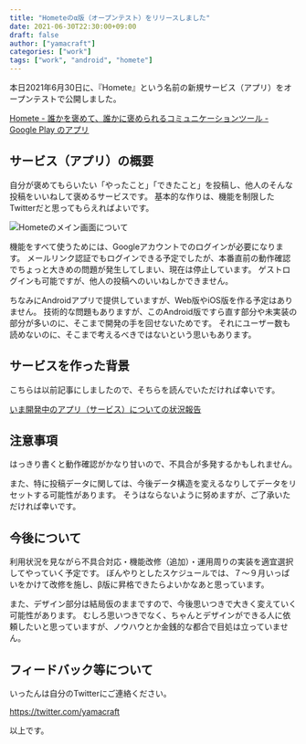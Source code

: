 ```yaml
---
title: "Hometeのα版（オープンテスト）をリリースしました"
date: 2021-06-30T22:30:00+09:00
draft: false
author: ["yamacraft"]
categories: ["work"]
tags: ["work", "android", "homete"]
---
```


本日2021年6月30日に、『Homete』という名前の新規サービス（アプリ）をオープンテストで公開しました。

[Homete \- 誰かを褒めて、誰かに褒められるコミュニケーションツール \- Google Play のアプリ](https://play.google.com/store/apps/details?id=jp.yamaglo.homete)

## サービス（アプリ）の概要

自分が褒めてもらいたい「やったこと」「できたこと」を投稿し、他人のそんな投稿をいいねして褒めるサービスです。
基本的な作りは、機能を制限したTwitterだと思ってもらえればよいです。

![Hometeのメイン画面について](/note/image/release-homete-alpha/homete-manual-main.png)

機能をすべて使うためには、Googleアカウントでのログインが必要になります。
メールリンク認証でもログインできる予定でしたが、本番直前の動作確認でちょっと大きめの問題が発生してしまい、現在は停止しています。
ゲストログインも可能ですが、他人の投稿へのいいねしかできません。

ちなみにAndroidアプリで提供していますが、Web版やiOS版を作る予定はありません。
技術的な問題もありますが、このAndroid版ですら直す部分や未実装の部分が多いのに、そこまで開発の手を回せないためです。
それにユーザー数も読めないのに、そこまで考えるべきではないという思いもあります。

## サービスを作った背景

こちらは以前記事にしましたので、そちらを読んでいただければ幸いです。

[いま開発中のアプリ（サービス）についての状況報告](/note/product-report-homete-202105/)

## 注意事項

はっきり書くと動作確認がかなり甘いので、不具合が多発するかもしれません。

また、特に投稿データに関しては、今後データ構造を変えるなりしてデータをリセットする可能性があります。
そうはならないように努めますが、ご了承いただければ幸いです。

## 今後について

利用状況を見ながら不具合対応・機能改修（追加）・運用周りの実装を適宜選択してやっていく予定です。
ぼんやりとしたスケジュールでは、７〜９月いっぱいをかけて改修を施し、β版に昇格できたらよいかなあと思っています。

また、デザイン部分は結局仮のままですので、今後思いつきで大きく変えていく可能性があります。
むしろ思いつきでなく、ちゃんとデザインができる人に依頼したいと思っていますが、ノウハウとか金銭的な都合で目処は立っていません。

## フィードバック等について

いったんは自分のTwitterにご連絡ください。

https://twitter.com/yamacraft

以上です。